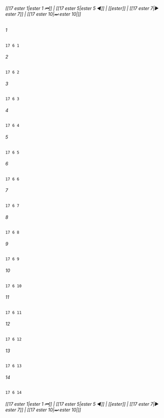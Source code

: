 
###### [[17 еster 1|еster 1 ⏮]] | [[17 еster 5|еster 5 ◀]] | [[еster]] | [[17 еster 7|▶ еster 7]] | [[17 еster 10|⏭ еster 10|]]

###### 1
``` verse
17 6 1 
```
###### 2
``` verse
17 6 2 
```
###### 3
``` verse
17 6 3 
```
###### 4
``` verse
17 6 4 
```
###### 5
``` verse
17 6 5 
```
###### 6
``` verse
17 6 6 
```
###### 7
``` verse
17 6 7 
```
###### 8
``` verse
17 6 8 
```
###### 9
``` verse
17 6 9 
```
###### 10
``` verse
17 6 10 
```
###### 11
``` verse
17 6 11 
```
###### 12
``` verse
17 6 12 
```
###### 13
``` verse
17 6 13 
```
###### 14
``` verse
17 6 14 
```

###### [[17 еster 1|еster 1 ⏮]] | [[17 еster 5|еster 5 ◀]] | [[еster]] | [[17 еster 7|▶ еster 7]] | [[17 еster 10|⏭ еster 10|]]

